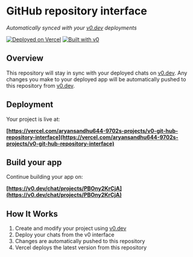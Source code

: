 # GitHub repository interface

*Automatically synced with your [v0.dev](https://v0.dev) deployments*

[![Deployed on Vercel](https://img.shields.io/badge/Deployed%20on-Vercel-black?style=for-the-badge&logo=vercel)](https://vercel.com/aryansandhu644-9702s-projects/v0-git-hub-repository-interface)
[![Built with v0](https://img.shields.io/badge/Built%20with-v0.dev-black?style=for-the-badge)](https://v0.dev/chat/projects/PBOny2KrCjA)

## Overview

This repository will stay in sync with your deployed chats on [v0.dev](https://v0.dev).
Any changes you make to your deployed app will be automatically pushed to this repository from [v0.dev](https://v0.dev).

## Deployment

Your project is live at:

**[https://vercel.com/aryansandhu644-9702s-projects/v0-git-hub-repository-interface](https://vercel.com/aryansandhu644-9702s-projects/v0-git-hub-repository-interface)**

## Build your app

Continue building your app on:

**[https://v0.dev/chat/projects/PBOny2KrCjA](https://v0.dev/chat/projects/PBOny2KrCjA)**

## How It Works

1. Create and modify your project using [v0.dev](https://v0.dev)
2. Deploy your chats from the v0 interface
3. Changes are automatically pushed to this repository
4. Vercel deploys the latest version from this repository